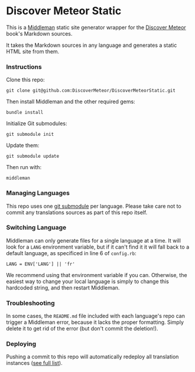 # Discover Meteor Static

This is a [Middleman](http://middlemanapp.com) static site generator wrapper for the [Discover Meteor](https://www.discovermeteor.com) book's Markdown sources. 

It takes the Markdown sources in any language and generates a static HTML site from them.

### Instructions

Clone this repo:

`git clone git@github.com:DiscoverMeteor/DiscoverMeteorStatic.git`

Then install Middleman and the other required gems:

`bundle install`

Initialize Git submodules:

`git submodule init`

Update them:

`git submodule update`

Then run with:

`middleman`

### Managing Languages

This repo uses one [git submodule](http://git-scm.com/book/en/Git-Tools-Submodules) per language. Please take care not to commit any translations sources as part of this repo itself.

### Switching Language

Middleman can only generate files for a single language at a time. It will look for a `LANG` environment variable, but if it can't find it it will fall back to a default language, as specificed in line 6 of `config.rb`:

`LANG = ENV['LANG'] || 'fr'`

We recommend using that environment variable if you can. Otherwise, the easiest way to change your local language is simply to change this hardcoded string, and then restart Middleman. 

### Troubleshooting

In some cases, the `README.md` file included with each language's repo can trigger a Middleman error, because it lacks the proper formatting. Simply delete it to get rid of the error (but don't commit the deletion!).

### Deploying

Pushing a commit to this repo will automatically redeploy all translation instances ([see full list](https://www.discovermeteor.com/translations)).

